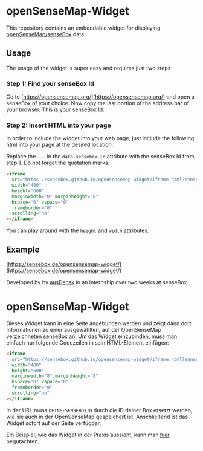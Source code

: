 # openSenseMap-Widget

This repository contains an embeddable widget for displaying [openSenseMap/senseBox](https://opensensemap.org) data.

## Usage
The usage of the widget is super easy and requires just two steps

### Step 1: Find your senseBox Id
Go to [https://opensensemap.org/](https://opensensemap.org/) and open a senseBox of your choice. Now copy the last portion of the address bar of your browser. This is your senseBox Id.

### Step 2: Insert HTML into your page
In order to include the widget into your web page, just include the following html into your page at the desired location.

Replace the `...` in the `data-sensebox-id` attribute with the senseBox Id from step 1. Do not forget the quotation marks.
```html
<iframe
  src="https://sensebox.github.io/opensensemap-widget/iframe.html?senseboxId=YOUR-SENSEBOX-ID"
  width="400"
  height="600"
  marginwidth="8" marginheight="8"
  hspace="0" vspace="0"
  frameborder="0"
  scrolling="no"
></iframe>
```
You can play around with the `height` and `width` attributes.

## Example
[https://sensebox.de/opensensemap-widget/](https://sensebox.de/opensensemap-widget/)

Developed by by [ausDensk](https://github.com/ausDensk) in an internship over two weeks at senseBox.

# openSenseMap-Widget
Dieses Widget kann in eine Seite angebunden werden und zeigt dann dort Informationen zu einer ausgewählten,
auf der OpenSenseMap verzeichneten senseBox an. Um das Widget einzubinden, muss man einfach nur folgende Codezeilen
in sein HTML-Element einfügen:
```html
<iframe
  src="https://sensebox.github.io/opensensemap-widget/iframe.html?senseboxId=DEINE-SENSEBOXID"
  width="400"
  height="600"
  marginwidth="8" marginheight="8"
  hspace="0" vspace="0"
  frameborder="0"
  scrolling="no"
></iframe>
```

In der URL muss `DEINE-SENSEBOXID` durch die ID deiner Box ersetzt werden, wie sie auch in der OpenSenseMap
gespeichert ist. Anschließend ist das Widget sofort auf der Seite verfügbar.

Ein Beispiel, wie das Widget in der Praxis aussieht, kann man [hier](https://sensebox.de/opensensemap-widget/) begutachten.
